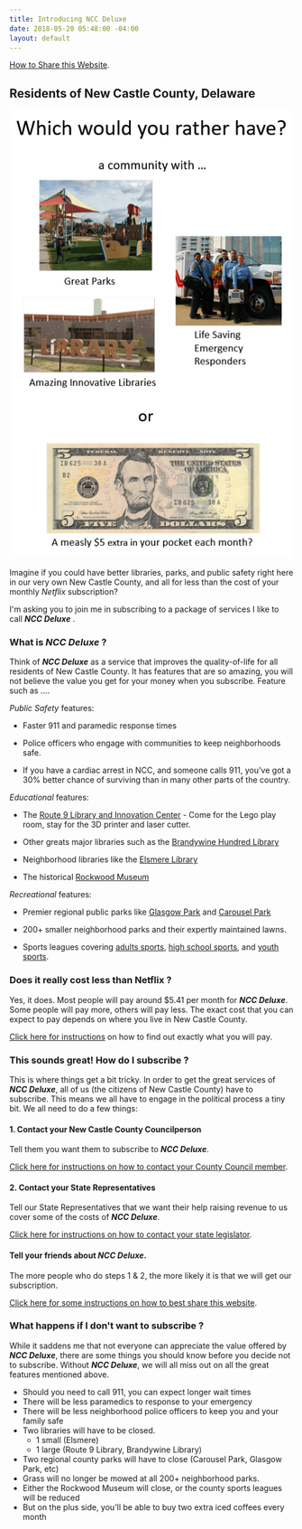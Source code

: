 ```yaml
---
title: Introducing NCC Deluxe
date: 2018-05-20 05:48:00 -04:00
layout: default
---
```



[How to Share this Website](/help-save-our-services).

## Residents of New Castle County, Delaware

![would-you-rather.png](/uploads/would-you-rather.png)

Imagine if you could have better libraries, parks, and public safety right here in our very own New Castle County, and all for less than the cost of your monthly *Netflix* subscription?

I'm asking you to join me in subscribing to a package of services I like to call ***NCC Deluxe*** .

### What is ***NCC Deluxe*** ?

Think of ***NCC Deluxe*** as a service that improves the quality-of-life for all residents of New Castle County. It has features that are so amazing, you will not believe the value you get for your money when you subscribe. Feature such as ….

*Public Safety* features:

* Faster 911 and paramedic response times

* Police officers who engage with communities to keep neighborhoods safe.

* If you have a cardiac arrest in NCC, and someone calls 911, you've got a 30% better chance of surviving than in many other parts of the country.

*Educational* features:

* The [Route 9 Library and Innovation Center](http://www.nccde.org/1389/Route-9-Library-Innovation-Center) - Come for the Lego play room, stay for the 3D printer and laser cutter.

* Other greats major libraries such as the [Brandywine Hundred Library](http://www.nccde.org/294/Brandywine-Hundred-Library)

* Neighborhood libraries like the [Elsmere Library](http://www.nccde.org/327/Elsmere-Library)

* The historical [Rockwood Museum](http://nccde.org/431/Rockwood-Park-Museum)

*Recreational* features:

* Premier regional public parks like [Glasgow Park](http://www.nccde.org/912/Glasgow-Regional-Park) and [Carousel Park](http://www.nccde.org/425/Carousel-Park-Equestrian-Center)

* 200\+ smaller neighborhood parks and their expertly maintained lawns.

* Sports leagues covering [adults sports](http://www.nccde.org/513/Adult-Sports), [high school sports](http://www.nccde.org/514/High-School-Sports), and [youth sports](http://www.nccde.org/515/Youth-Sports).

### Does it really cost less than Netflix ?

Yes, it does. Most people will pay around $5.41 per month for ***NCC Deluxe***. Some people will pay more, others will pay less. The exact cost that you can expect to pay depends on where you live in New Castle County.

[Click here for instructions](/how-much-will-a-monthly-subscription-to-ncc-deluxe-cost-me) on how to find out exactly what you will pay.

### This sounds great! How do I subscribe ?

This is where things get a bit tricky. In order to get the great services of ***NCC Deluxe***, all of us (the citizens of New Castle County) have to subscribe. This means we all have to engage in the political process a tiny bit. We all need to do a few things:

#### 1. Contact your New Castle County Councilperson
Tell them you want them to subscribe to ***NCC Deluxe***.

[Click here for instructions on how to contact your County Council member](/contact-your-ncc-council-member).

#### 2. Contact your State Representatives 
Tell our State Representatives that we want their help raising revenue to us cover some of the costs of ***NCC Deluxe***.

[Click here for instructions on how to contact your state legislator](/contact-your-state-legislature).

#### Tell your friends about ***NCC Deluxe***. 
The more people who do steps 1 & 2, the more likely it is that we will get our subscription.

[Click here for some instructions on how to best share this website](/help-save-our-services).

### What happens if I don't want to subscribe ?

While it saddens me that not everyone can appreciate the value offered by ***NCC Deluxe***, there are some things you should know before you decide not to subscribe. Without ***NCC Deluxe***, we will all miss out on all the great features mentioned above.

* Should you need to call 911, you can expect longer wait times
* There will be less paramedics to response to your emergency
* There will be less neighborhood police officers to keep you and your family safe
* Two libraries will have to be closed.
  * 1 small (Elsmere)
  * 1 large (Route 9 Library, Brandywine Library)
* Two regional county parks will have to close (Carousel Park, Glasgow Park, etc)
* Grass will no longer be mowed at all 200\+ neighborhood parks.
* Either the Rockwood Museum will close, or the county sports leagues will be reduced
* But on the plus side, you'll be able to buy two extra iced coffees every month